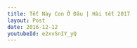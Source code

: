```yaml
---
title: Tết Này Con Ở Đâu | Hài tết 2017
layout: Post
date: 2016-12-12
youtubeId: e2xvSnIY_yQ
---
```

